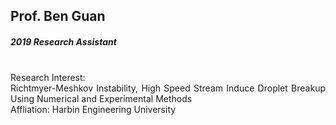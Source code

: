 ## Prof. Ben Guan
##### 2019 Research Assistant


<div align="justify">
<br/>
Research Interest: <br/>
Richtmyer-Meshkov Instability, High Speed Stream Induce Droplet Breakup Using Numerical and Experimental Methods
<br/>
Affliation: Harbin Engineering University
</div>